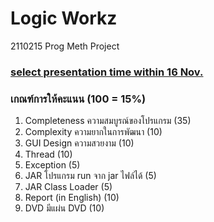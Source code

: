# Logic Workz #
2110215 Prog Meth Project

### [select presentation time within 16 Nov.](http://goo.gl/zMRbu5) ###

### เกณฑ์การให้คะแนน (100 = 15%) ###
1. Completeness ความสมบูรณ์ของโปรแกรม (35)
2. Complexity ความยากในการพัฒนา (10)
3. GUI Design ความสวยงาม (10)
4. Thread (10)
5. Exception (5)
6. JAR โปรแกรม run จาก jar ไฟล์ได้ (5)
7. JAR Class Loader (5)
8. Report (in English) (10)
9. DVD มีแผ่น DVD (10)